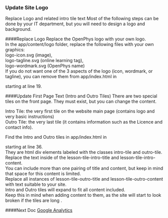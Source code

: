 ### Update Site Logo
Replace Logo and related intro tile text
Most of the following steps can be done by your IT department, 
but you will need to design a logo and background.

####Replace Logo
Replace the OpenPhys logo with your own logo.  
In the app/content/logo folder, replace the following files with your own graphics:  
logo-icon.svg (image),  
logo-tagline.svg (online learning tag),  
logo-wordmark.svg (OpenPhys name)  
If you do not want one of the 3 aspects of the logo (icon, wordmark, or tagline),
 you can remove them from app/index.html in <div class=”logo”> starting at line 19.  

####Update First Page Text (Intro and Outro Tiles)
There are two special tiles on the front page. They must exist, but you can change the content. 

Intro Tile: the very first tile on the website main page (contains logo and very basic instructions)  
Outro Tile: the very last tile (it contains information such as the Licence and contact info). 

Find the Intro and Outro tiles in app/index.html in <div class=”lesson-view-container”> starting at line 36.  
They are html div elements labeled with the classes intro-tile and outro-tile.  
Replace the text inside of the lesson-tile-intro-title and lesson-tile-intro-content.  
You can include more than one pairing of title and content, but keep in mind that space for this content is
 limited.  
Replace all instances of lesson-tile-outro-title and lesson-tile-outro-content with text suitable to your site.   
Intro and Outro tiles will expand to fit all content included.  
Keep this in mind when adding content to them, as the site will start to look broken if the tiles are long  .

####Next Doc
[Google Analytics](https://github.com/OpenPhysProject/OpenPhys/blob/master/docs/newSiteDocs/04_Google_Analytics.md)
